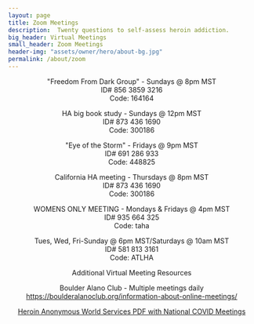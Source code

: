 ```yaml
---
layout: page
title: Zoom Meetings
description:  Twenty questions to self-assess heroin addiction.
big_header: Virtual Meetings
small_header: Zoom Meetings
header-img: "assets/owner/hero/about-bg.jpg"
permalink: /about/zoom
---
```

<center>
"Freedom From Dark Group" - Sundays @ 8pm MST<br>
ID# 856 3859 3216<br>
Code: 164164<br>
<p>
HA big book study - Sundays @ 12pm MST<br>
ID# 873 436 1690 <br>
Code: 300186<br>
<p>
"Eye of the Storm" - Fridays @ 9pm MST <br>
ID# 691 286 933 <br>
Code: 448825<br>
<p>
California HA meeting - Thursdays @ 8pm MST<br>
ID# 873 436 1690<br>
Code: 300186<br>
<p>
WOMENS ONLY MEETING - Mondays & Fridays @ 4pm MST<br>
ID# 935 664 325<br>
Code: taha<br>
<p>
Tues, Wed, Fri-Sunday @ 6pm MST/Saturdays @ 10am MST<br>
ID# 581 813 3161 <br>
Code: ATLHA<br>
<p>
Additional Virtual Meeting Resources
<p>
Boulder Alano Club - Multiple meetings daily<br>
<a href="https://boulderalanoclub.org/information-about-online-meetings/">https://boulderalanoclub.org/information-about-online-meetings/</a>
<p>
<a href="http://heroinanonymous.org/wp-content/uploads/2020/06/Temporary_Online_6-11-2020.pdf">Heroin Anonymous World Services PDF with National COVID Meetings<a>


